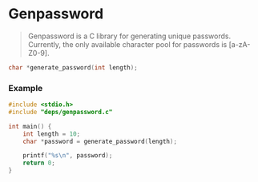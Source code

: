 Genpassword
=====

> Genpassword is a C library for generating unique passwords. Currently, the only available character pool for passwords is [a-zA-Z0-9].

```c
char *generate_password(int length);
```

### Example
```c
#include <stdio.h>
#include "deps/genpassword.c"

int main() {
	int length = 10;
	char *password = generate_password(length);

	printf("%s\n", password);
	return 0;
}

```